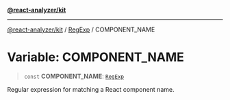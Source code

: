 [**@react-analyzer/kit**](../../../../README.md)

***

[@react-analyzer/kit](../../../../README.md) / [RegExp](../README.md) / COMPONENT\_NAME

# Variable: COMPONENT\_NAME

> `const` **COMPONENT\_NAME**: [`RegExp`](https://developer.mozilla.org/docs/Web/JavaScript/Reference/Global_Objects/RegExp)

Regular expression for matching a React component name.
